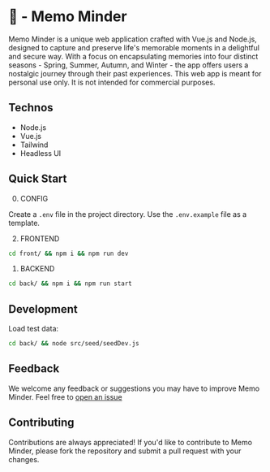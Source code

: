 # 💌 - Memo Minder

Memo Minder is a unique web application crafted with Vue.js and Node.js, designed to capture and preserve life's memorable moments in a delightful and secure way. With a focus on encapsulating memories into four distinct seasons - Spring, Summer, Autumn, and Winter - the app offers users a nostalgic journey through their past experiences.
This web app is meant for personal use only. It is not intended for commercial purposes.

## Technos

- Node.js
- Vue.js
- Tailwind
- Headless UI

## Quick Start

0. CONFIG

Create a `.env` file in the project directory. Use the `.env.example` file as a template.

2. FRONTEND

```bash
cd front/ && npm i && npm run dev
```

1. BACKEND

```bash
cd back/ && npm i && npm run start
```

## Development

Load test data:

```bash
cd back/ && node src/seed/seedDev.js
```

## Feedback

We welcome any feedback or suggestions you may have to improve Memo Minder. Feel free to [open an issue](https://github.com/LalbaAnthony/memo-minder/issues)

## Contributing

Contributions are always appreciated! If you'd like to contribute to Memo Minder, please fork the repository and submit a pull request with your changes.
